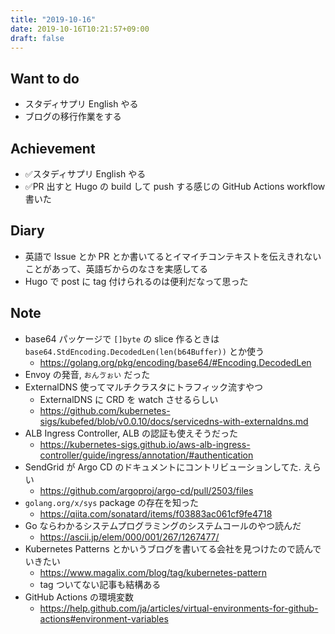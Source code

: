 ```yaml
---
title: "2019-10-16"
date: 2019-10-16T10:21:57+09:00
draft: false
---
```


## Want to do

* スタディサプリ English やる
* ブログの移行作業をする

## Achievement

* ✅スタディサプリ English やる
* ✅PR 出すと Hugo の build して push する感じの GitHub Actions workflow 書いた

## Diary

* 英語で Issue とか PR とか書いてるとイマイチコンテキストを伝えきれないことがあって、英語ぢからのなさを実感してる
* Hugo で post に tag 付けられるのは便利だなって思った

## Note

* base64 パッケージで `[]byte` の slice 作るときは `base64.StdEncoding.DecodedLen(len(b64Buffer))` とか使う
  * https://golang.org/pkg/encoding/base64/#Encoding.DecodedLen
* Envoy の発音, `おんゔぉい` だった
* ExternalDNS 使ってマルチクラスタにトラフィック流すやつ
  * ExternalDNS に CRD を watch させるらしい
  * https://github.com/kubernetes-sigs/kubefed/blob/v0.0.10/docs/servicedns-with-externaldns.md
* ALB Ingress Controller, ALB の認証も使えそうだった
  * https://kubernetes-sigs.github.io/aws-alb-ingress-controller/guide/ingress/annotation/#authentication
* SendGrid が Argo CD のドキュメントにコントリビューションしてた. えらい
  * https://github.com/argoproj/argo-cd/pull/2503/files
* `golang.org/x/sys` package の存在を知った
  * https://qiita.com/sonatard/items/f03883ac061cf9fe4718
* Go ならわかるシステムプログラミングのシステムコールのやつ読んだ
  * https://ascii.jp/elem/000/001/267/1267477/
* Kubernetes Patterns とかいうブログを書いてる会社を見つけたので読んでいきたい
  * https://www.magalix.com/blog/tag/kubernetes-pattern
  * tag ついてない記事も結構ある
* GitHub Actions の環境変数
  * https://help.github.com/ja/articles/virtual-environments-for-github-actions#environment-variables
